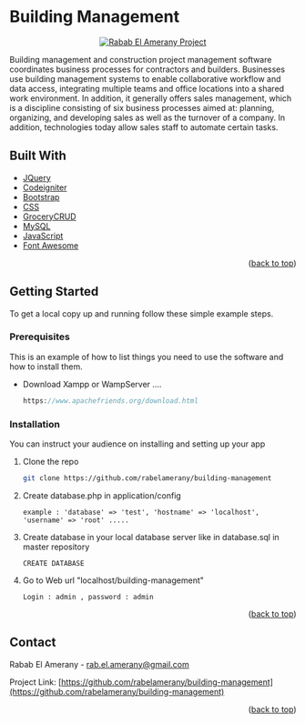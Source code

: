 <div id="top"></div>

# Building Management

<p align="center">
<a href="https://github.com/rabelamerany/building-management">
<img  alt="Rabab El Amerany Project" title="Rabab Project" src="https://github.com/rabelamerany/building-management/blob/master/assets/images/site.PNG" />
</a>
</p>

<p align="left">
Building management and construction project management software coordinates business processes for contractors and builders. Businesses use building management systems to enable collaborative workflow and data access, integrating multiple teams and office locations into a shared work environment. In addition, it generally offers sales management, which is a discipline consisting of six business processes aimed at: planning, organizing, and developing sales as well as the turnover of a company. In addition, technologies today allow sales staff to automate certain tasks.
</p>

## Built With

* [JQuery](https://jquery.com)
* [Codeigniter](https://www.codeigniter.com)
* [Bootstrap](https://getbootstrap.com)
* [CSS](https://www.css-com.com/)
* [GroceryCRUD](https://www.grocerycrud.com)
* [MySQL](https://www.mysql.com)
* [JavaScript](https://www.javascript.com)
* [Font Awesome](https://fontawesome.com)

<p align="right">(<a href="#top">back to top</a>)</p>

<!-- GETTING STARTED -->

## Getting Started

To get a local copy up and running follow these simple example steps.

### Prerequisites

This is an example of how to list things you need to use the software and how to install them.
  
* Download Xampp or WampServer ....
  ```PHP
  https://www.apachefriends.org/download.html
  ```
  
### Installation

You can instruct your audience on installing and setting up your app

1. Clone the repo
   ```sh
   git clone https://github.com/rabelamerany/building-management
   ```
3. Create database.php in application/config
   ```database.php
   example : 'database' => 'test', 'hostname' => 'localhost', 'username' => 'root' .....
   ```
4. Create database in your local database server like in database.sql in master repository
   ```localhost
   CREATE DATABASE
   ```
5. Go to Web url "localhost/building-management"
   ```localhost
   Login : admin , password : admin
   ```
   
<p align="right">(<a href="#top">back to top</a>)</p>

<!-- CONTACT -->
## Contact

Rabab El Amerany - rab.el.amerany@gmail.com

Project Link: [https://github.com/rabelamerany/building-management](https://github.com/rabelamerany/building-management)

<p align="right">(<a href="#top">back to top</a>)</p>

